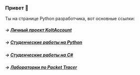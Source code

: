 ### Привет 👋
Ты на странице Python разработчика, вот основные ссылки:

##### → [Личный проект KoltAccount](https://github.com/ottomayerpy/KoltAccount)
##### → [Студенческие работы на Python](https://github.com/ottomayerpy/ottomayerpy/blob/main/student_works_python.md)
##### → [Студенческие работы на C#](https://github.com/ottomayerpy/ottomayerpy/blob/main/student_works_с_sharp.md)
##### → [Лабораторки по Packet Tracer](https://github.com/ottomayerpy/Packet-Tracer)
